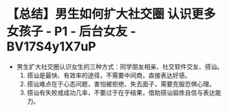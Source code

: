 # 【总结】男生如何扩大社交圈 认识更多女孩子 - P1 - 后台女友 - BV17S4y1X7uP

-   男生扩大社交圈认识女生的三种方式：同学朋友相亲、社交软件交友、搭讪。
    1.  搭讪是最快、有效率的途径，不需要中间商，直接表达好感。
    2.  搭讪难点在于心态问题，害怕被拒绝、失去面子，需要克服恐惧心理。
    3.  搭讪有失败或成功几率，不要过于在乎结果，借助搭讪锻炼自信与表达能力。